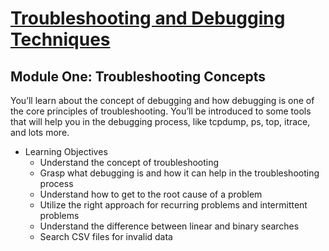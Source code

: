 # [Troubleshooting and Debugging Techniques](https://www.coursera.org/learn/troubleshooting-debugging-techniques)

## Module One: Troubleshooting Concepts

You’ll learn about the concept of debugging and how debugging is one of the core principles of troubleshooting. You’ll be introduced to some tools that will help you in the debugging process, like tcpdump, ps, top, itrace, and lots more.

- Learning Objectives
  - Understand the concept of troubleshooting
  - Grasp what debugging is and how it can help in the troubleshooting process
  - Understand how to get to the root cause of a problem
  - Utilize the right approach for recurring problems and intermittent problems
  - Understand the difference between linear and binary searches
  - Search CSV files for invalid data
